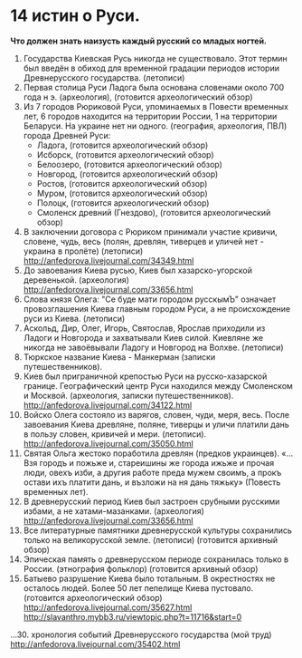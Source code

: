 # 14 истин о Руси.
**Что должен знать наизусть каждый русский со младых ногтей.**

1. Государства Киевская Русь никогда не существовало. Этот термин был введён в обиход для временной градации периодов истории Древнерусского государства. (летописи)
2. Первая столица Руси Ладога была основана словенами около 700 года н э. (археология), (готовится археологический обзор)
3. Из 7 городов Рюриковой Руси, упоминаемых в Повести временных лет, 6 городов находится на территории России, 1 на территории Беларуси. На украине нет ни одного. (география, археология, ПВЛ)
города Древней Руси:
    - Ладога, (готовится археологический обзор)
    - Исборск, (готовится археологический обзор)
    - Белоозеро, (готовится археологический обзор)
    - Новгород, (готовится археологический обзор)
    - Ростов, (готовится археологический обзор)
    - Муром, (готовится археологический обзор)
    - Полоцк, (готовится археологический обзор)
    - Смоленск древний (Гнездово), (готовится археологический обзор)
4. В заключении договора с Рюриком принимали участие кривичи, словене, чудь, весь (полян, древлян, тиверцев и уличей нет - украина в пролёте) (летописи) http://anfedorova.livejournal.com/34349.html
5. До завоевания Киева русью, Киев был хазарско-угорской деревенькой. (археология) http://anfedorova.livejournal.com/33656.html
6. Слова князя Олега: "Се буде мати городом русскымЪ" означает провозглашения Киева главным городом Руси, а не происхождение руси из Киева. (летописи)
7. Аскольд, Дир, Олег, Игорь, Святослав, Ярослав приходили из Ладоги и Новгорода и захватывали Киев силой. Киевляне же никогда не завоёвывали Ладогу и Новгород на Волхве. (летописи)
8. Тюркское название Киева - Манкерман (записки путешественников).
9. Киев был приграничной крепостью Руси на русско-хазарской границе. Географический центр Руси находился между Смоленском и Москвой. (археология, записки путешественников). http://anfedorova.livejournal.com/34122.html
10. Войско Олега состояло из варягов, словен, чуди, меря, весь. После завоевания Киева древляне, поляне, тиверцы и уличи платили дань в пользу словен, кривичей и мери. (летописи). http://anfedorova.livejournal.com/35050.html
11. Святая Ольга жестоко поработила древлян (предков украинцев). «…Взя городъ и пожьже и, стареишины же города ижьже и прочая люди, овехъ изби, а другия работе преда мужем своимъ, а прокъ остави ихъ платити дань, и възложи на ня дань тяжьку» (Повесть временных лет).
12. В древнерусский период Киев был застроен срубными русскими избами, а не хатами-мазанками. (археология) http://anfedorova.livejournal.com/33656.html
13. Все литературные памятники древнерусской культуры сохранились только на великорусской земле. (летописи) (готовится архивный обзор)
14. Эпическая память о древнерусском периоде сохранилась только в России. (этнография фольклор) (готовится архивный обзор)
15. Батыево разрушение Киева было тотальным. В окрестностях не осталось людей. Более 50 лет пепелище Киева пустовало. (готовится археологический обзор) http://anfedorova.livejournal.com/35627.html http://slavanthro.mybb3.ru/viewtopic.php?t=11716&start=0

...30. хронология событий Древнерусского государства (мой труд)
http://anfedorova.livejournal.com/35402.html
